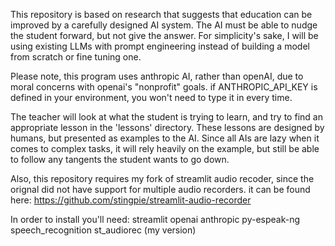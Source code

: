 This repository is based on research that suggests that education can be improved by a carefully designed AI system.
The AI must be able to nudge the student forward, but not give the answer. For simplicity's sake, I will be using
existing LLMs with prompt engineering instead of building a model from scratch or fine tuning one.

Please note, this program uses anthropic AI, rather than openAI, due to moral concerns with openai's "nonprofit" goals.
if ANTHROPIC_API_KEY is defined in your environment, you won't need to type it in every time.

The teacher will look at what the student is trying to learn, and try to find an appropriate lesson in the 'lessons' directory. These lessons are designed by humans, but presented as examples to the AI. Since all AIs are lazy when it comes to complex tasks, it will rely heavily on the example, but still be able to follow any tangents the student wants to go down.

Also, this repository requires my fork of streamlit audio recoder, since the orignal did not have support for multiple audio recorders. it can be found here: https://github.com/stingpie/streamlit-audio-recorder 

In order to install you'll need:
streamlit
openai
anthropic
py-espeak-ng
speech_recognition
st_audiorec (my version)
